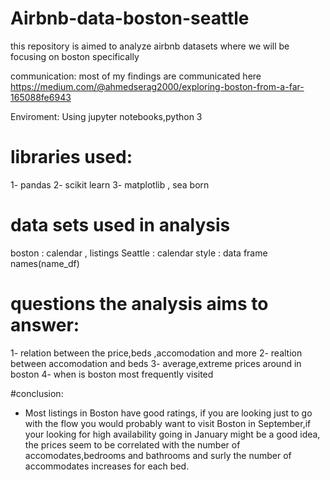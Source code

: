 # Airbnb-data-boston-seattle
this repository is aimed to analyze airbnb datasets where we will be focusing on boston specifically 

communication:
most of my findings are communicated here https://medium.com/@ahmedserag2000/exploring-boston-from-a-far-165088fe6943

Enviroment: 
Using jupyter notebooks,python 3
# libraries used:
1- pandas
2- scikit learn
3- matplotlib , sea born

# data sets used in analysis
boston : calendar , listings
Seattle : calendar
style  : data frame names(name_df)

# questions the analysis aims to answer:
1- relation between the price,beds ,accomodation and more
2- realtion between accomodation and beds
3- average,extreme prices around in boston
4- when is boston most frequently visited

#conclusion:
- Most listings in Boston have good ratings, if you are looking just to go with the flow you would probably want to visit Boston in September,if your looking for high availability going in January might be a good idea, the prices seem to be correlated with the number of accomodates,bedrooms and bathrooms and surly the number of accommodates increases for each bed.
